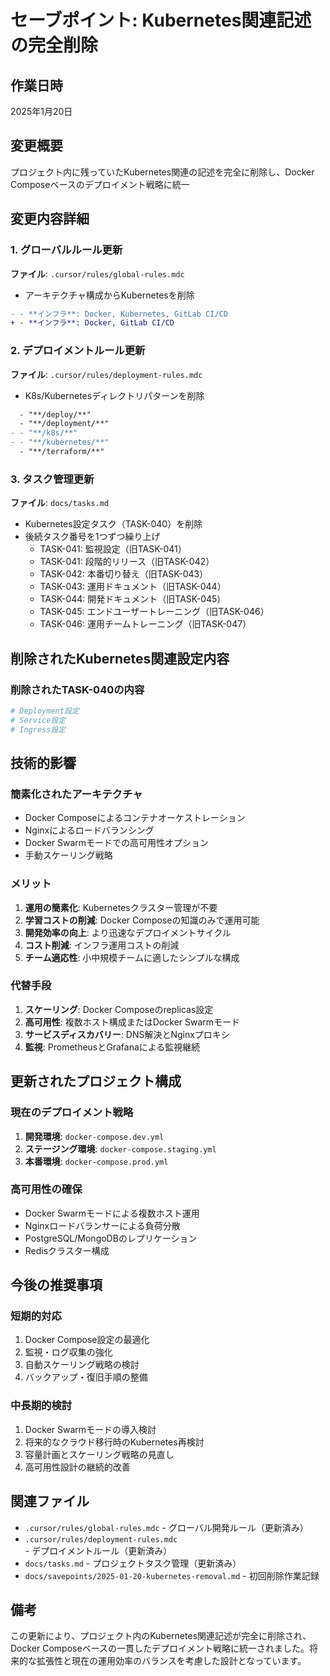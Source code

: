 # セーブポイント: Kubernetes関連記述の完全削除

## 作業日時
2025年1月20日

## 変更概要
プロジェクト内に残っていたKubernetes関連の記述を完全に削除し、Docker Composeベースのデプロイメント戦略に統一

## 変更内容詳細

### 1. グローバルルール更新
**ファイル**: `.cursor/rules/global-rules.mdc`
- アーキテクチャ構成からKubernetesを削除
```diff
- - **インフラ**: Docker, Kubernetes, GitLab CI/CD
+ - **インフラ**: Docker, GitLab CI/CD
```

### 2. デプロイメントルール更新
**ファイル**: `.cursor/rules/deployment-rules.mdc`
- K8s/Kubernetesディレクトリパターンを削除
```diff
  - "**/deploy/**"
  - "**/deployment/**"
- - "**/k8s/**"
- - "**/kubernetes/**"
  - "**/terraform/**"
```

### 3. タスク管理更新
**ファイル**: `docs/tasks.md`
- Kubernetes設定タスク（TASK-040）を削除
- 後続タスク番号を1つずつ繰り上げ
  - TASK-041: 監視設定（旧TASK-041）
  - TASK-041: 段階的リリース（旧TASK-042）
  - TASK-042: 本番切り替え（旧TASK-043）
  - TASK-043: 運用ドキュメント（旧TASK-044）
  - TASK-044: 開発ドキュメント（旧TASK-045）
  - TASK-045: エンドユーザートレーニング（旧TASK-046）
  - TASK-046: 運用チームトレーニング（旧TASK-047）

## 削除されたKubernetes関連設定内容

### 削除されたTASK-040の内容
```yaml
# Deployment設定
# Service設定
# Ingress設定
```

## 技術的影響

### 簡素化されたアーキテクチャ
- Docker Composeによるコンテナオーケストレーション
- Nginxによるロードバランシング
- Docker Swarmモードでの高可用性オプション
- 手動スケーリング戦略

### メリット
1. **運用の簡素化**: Kubernetesクラスター管理が不要
2. **学習コストの削減**: Docker Composeの知識のみで運用可能
3. **開発効率の向上**: より迅速なデプロイメントサイクル
4. **コスト削減**: インフラ運用コストの削減
5. **チーム適応性**: 小中規模チームに適したシンプルな構成

### 代替手段
1. **スケーリング**: Docker Composeのreplicas設定
2. **高可用性**: 複数ホスト構成またはDocker Swarmモード
3. **サービスディスカバリー**: DNS解決とNginxプロキシ
4. **監視**: PrometheusとGrafanaによる監視継続

## 更新されたプロジェクト構成

### 現在のデプロイメント戦略
1. **開発環境**: `docker-compose.dev.yml`
2. **ステージング環境**: `docker-compose.staging.yml`
3. **本番環境**: `docker-compose.prod.yml`

### 高可用性の確保
- Docker Swarmモードによる複数ホスト運用
- Nginxロードバランサーによる負荷分散
- PostgreSQL/MongoDBのレプリケーション
- Redisクラスター構成

## 今後の推奨事項

### 短期的対応
1. Docker Compose設定の最適化
2. 監視・ログ収集の強化
3. 自動スケーリング戦略の検討
4. バックアップ・復旧手順の整備

### 中長期的検討
1. Docker Swarmモードの導入検討
2. 将来的なクラウド移行時のKubernetes再検討
3. 容量計画とスケーリング戦略の見直し
4. 高可用性設計の継続的改善

## 関連ファイル
- `.cursor/rules/global-rules.mdc` - グローバル開発ルール（更新済み）
- `.cursor/rules/deployment-rules.mdc` - デプロイメントルール（更新済み）
- `docs/tasks.md` - プロジェクトタスク管理（更新済み）
- `docs/savepoints/2025-01-20-kubernetes-removal.md` - 初回削除作業記録

## 備考
この更新により、プロジェクト内のKubernetes関連記述が完全に削除され、Docker Composeベースの一貫したデプロイメント戦略に統一されました。将来的な拡張性と現在の運用効率のバランスを考慮した設計となっています。 